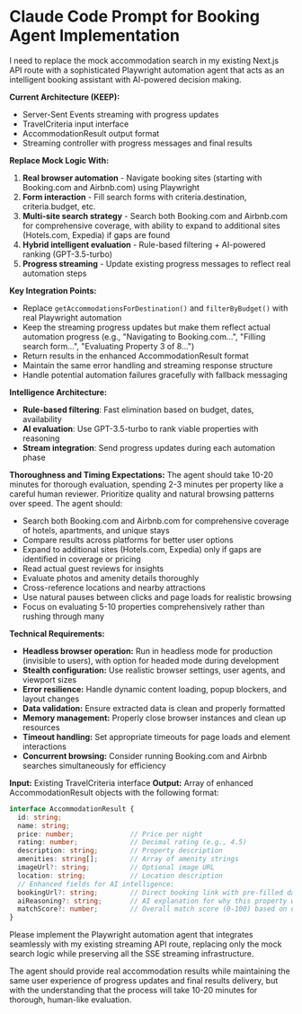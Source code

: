 # Claude Code Prompt for Booking Agent Implementation

I need to replace the mock accommodation search in my existing Next.js API route with a sophisticated Playwright automation agent that acts as an intelligent booking assistant with AI-powered decision making.

**Current Architecture (KEEP):**
- Server-Sent Events streaming with progress updates
- TravelCriteria input interface
- AccommodationResult output format
- Streaming controller with progress messages and final results

**Replace Mock Logic With:**
1. **Real browser automation** - Navigate booking sites (starting with Booking.com and Airbnb.com) using Playwright
2. **Form interaction** - Fill search forms with criteria.destination, criteria.budget, etc.
3. **Multi-site search strategy** - Search both Booking.com and Airbnb.com for comprehensive coverage, with ability to expand to additional sites (Hotels.com, Expedia) if gaps are found
4. **Hybrid intelligent evaluation** - Rule-based filtering + AI-powered ranking (GPT-3.5-turbo)
5. **Progress streaming** - Update existing progress messages to reflect real automation steps

**Key Integration Points:**
- Replace `getAccommodationsForDestination()` and `filterByBudget()` with real Playwright automation
- Keep the streaming progress updates but make them reflect actual automation progress (e.g., "Navigating to Booking.com...", "Filling search form...", "Evaluating Property 3 of 8...")
- Return results in the enhanced AccommodationResult format
- Maintain the same error handling and streaming response structure
- Handle potential automation failures gracefully with fallback messaging

**Intelligence Architecture:**
- **Rule-based filtering**: Fast elimination based on budget, dates, availability
- **AI evaluation**: Use GPT-3.5-turbo to rank viable properties with reasoning
- **Stream integration**: Send progress updates during each automation phase

**Thoroughness and Timing Expectations:**
The agent should take 10-20 minutes for thorough evaluation, spending 2-3 minutes per property like a careful human reviewer. Prioritize quality and natural browsing patterns over speed. The agent should:
- Search both Booking.com and Airbnb.com for comprehensive coverage of hotels, apartments, and unique stays
- Compare results across platforms for better user options
- Expand to additional sites (Hotels.com, Expedia) only if gaps are identified in coverage or pricing
- Read actual guest reviews for insights
- Evaluate photos and amenity details thoroughly
- Cross-reference locations and nearby attractions
- Use natural pauses between clicks and page loads for realistic browsing
- Focus on evaluating 5-10 properties comprehensively rather than rushing through many

**Technical Requirements:**
- **Headless browser operation:** Run in headless mode for production (invisible to users), with option for headed mode during development
- **Stealth configuration:** Use realistic browser settings, user agents, and viewport sizes
- **Error resilience:** Handle dynamic content loading, popup blockers, and layout changes
- **Data validation:** Ensure extracted data is clean and properly formatted
- **Memory management:** Properly close browser instances and clean up resources
- **Timeout handling:** Set appropriate timeouts for page loads and element interactions
- **Concurrent browsing:** Consider running Booking.com and Airbnb searches simultaneously for efficiency

**Input:** Existing TravelCriteria interface
**Output:** Array of enhanced AccommodationResult objects with the following format:

```typescript
interface AccommodationResult {
  id: string;
  name: string;
  price: number;              // Price per night
  rating: number;             // Decimal rating (e.g., 4.5)
  description: string;        // Property description
  amenities: string[];        // Array of amenity strings
  imageUrl?: string;          // Optional image URL
  location: string;           // Location description
  // Enhanced fields for AI intelligence:
  bookingUrl?: string;        // Direct booking link with pre-filled dates
  aiReasoning?: string;       // AI explanation for why this property was selected
  matchScore?: number;        // Overall match score (0-100) based on user criteria
}
```

Please implement the Playwright automation agent that integrates seamlessly with my existing streaming API route, replacing only the mock search logic while preserving all the SSE streaming infrastructure.

The agent should provide real accommodation results while maintaining the same user experience of progress updates and final results delivery, but with the understanding that the process will take 10-20 minutes for thorough, human-like evaluation.